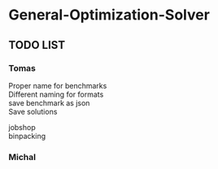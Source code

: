 # General-Optimization-Solver


## TODO LIST
### Tomas
Proper name for benchmarks  
Different naming for formats  
save benchmark as json  
Save solutions  

jobshop  
binpacking  

### Michal

